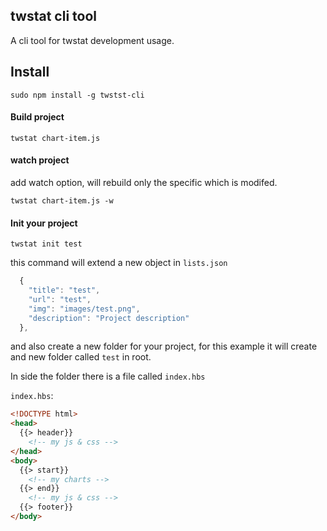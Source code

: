 twstat cli tool
---

A cli tool for twstat development usage.

## Install 

```
sudo npm install -g twstst-cli
```

#### Build project

```
twstat chart-item.js
```

#### watch project

add watch option, will rebuild only the specific which is modifed.

```
twstat chart-item.js -w
```

#### Init your project

```
twstat init test
```

this command will extend a new object in `lists.json`

```js
  {
    "title": "test",
    "url": "test",
    "img": "images/test.png",
    "description": "Project description"
  },
```

and also create a new folder for your project, for this example it will create and new folder called `test` in root.

In side the folder there is a file called `index.hbs`

`index.hbs`:

```html
<!DOCTYPE html>
<head>
  {{> header}}
    <!-- my js & css -->
</head>
<body>
  {{> start}}
    <!-- my charts -->
  {{> end}}
    <!-- my js & css -->
  {{> footer}}
</body>
```
